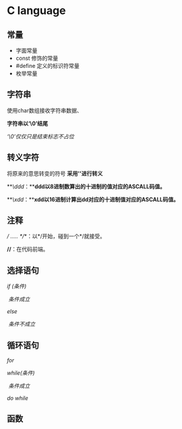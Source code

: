 # C language #
## **常量** ##
- 字面常量
- const 修饰的常量
- #define 定义的标识符常量
- 枚举常量
## 字符串 ##
使用char数组接收字符串数据、

**字符串以‘\0’结尾**

*‘\0’仅仅只是结束标志不占位*

## 转义字符 ##
将原来的意思转变的符号
**采用'\'进行转义**

***\ddd*：****ddd以8进制数算出的十进制的值对应的ASCALL码值。**

***\xdd*：****xdd以16进制计算出dd对应的十进制值对应的ASCALL码值。**

## 注释

**/* ..... */**：以*/开始，碰到一个*/就接受。

**//**：在代码前端。

## 选择语句

*if (条件)* 

​	*条件成立*

*else* 

​	*条件不成立*

## 循环语句

*for*

*while(条件)*

​	*条件成立*

*do while*

## 函数

